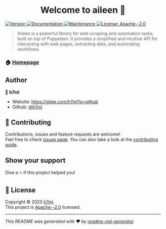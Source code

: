 <h1 align="center">Welcome to aileen 👋</h1>
<p>
  <a href="https://www.npmjs.com/package/aileen" target="_blank">
    <img alt="Version" src="https://img.shields.io/npm/v/aileen.svg">
  </a>
  <a href="https://github.com/h7ml/aileen#readme" target="_blank">
    <img alt="Documentation" src="https://img.shields.io/badge/documentation-yes-brightgreen.svg" />
  </a>
  <a href="https://github.com/h7ml/aileen/graphs/commit-activity" target="_blank">
    <img alt="Maintenance" src="https://img.shields.io/badge/Maintained%3F-yes-green.svg" />
  </a>
  <a href="https://github.com/h7ml/aileen/blob/master/LICENSE" target="_blank">
    <img alt="License: Apache--2.0" src="https://img.shields.io/github/license/h7ml/aileen" />
  </a>
</p>

> Aileen is a powerful library for web scraping and automation tasks, built on top of Puppeteer. It provides a simplified and intuitive API for interacting with web pages, extracting data, and automating workflows.

### 🏠 [Homepage](https://github.com/h7ml/aileen)

## Author

👤 **h7ml**

- Website: https://gitee.com/h7ml?q=github
- Github: [@h7ml](https://github.com/h7ml)

## 🤝 Contributing

Contributions, issues and feature requests are welcome!<br />Feel free to check [issues page](https://github.com/h7ml/aileen/issues). You can also take a look at the [contributing guide](https://github.com/h7ml/aileen/blob/master/CONTRIBUTING.md).

## Show your support

Give a ⭐️ if this project helped you!

## 📝 License

Copyright © 2023 [h7ml](https://github.com/h7ml).<br />
This project is [Apache--2.0](https://github.com/h7ml/aileen/blob/master/LICENSE) licensed.

---

_This README was generated with ❤️ by [readme-md-generator](https://github.com/kefranabg/readme-md-generator)_
